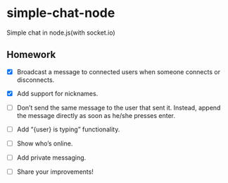 # simple-chat-node

Simple chat in node.js(with socket.io)

## Homework

- [x] Broadcast a message to connected users when someone connects or disconnects.

- [x] Add support for nicknames.

- [ ] Don’t send the same message to the user that sent it. Instead, append the message directly as soon as he/she presses enter.

- [ ] Add “{user} is typing” functionality.

- [ ] Show who’s online.

- [ ] Add private messaging.

- [ ] Share your improvements!
